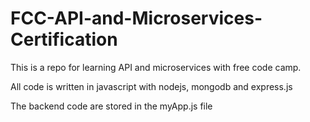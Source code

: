 # FCC-API-and-Microservices-Certification

This is a repo for learning API and microservices with free code camp. 

All code is written in javascript with nodejs, mongodb and express.js

The backend code are stored in the myApp.js file

